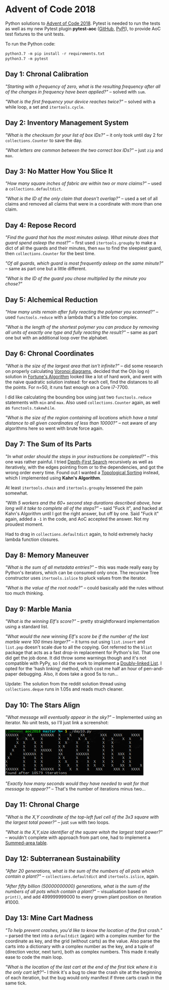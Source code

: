 # Advent of Code 2018

Python solutions to [Advent of Code 2018][1]. Pytest is needed to run the tests
as well as my new Pytest plugin **pytest-aoc** ([GitHub][2], [PyPI][3]), to
provide AoC test fixtures to the unit tests.

To run the Python code:

    python3.7 -m pip install -r requirements.txt
    python3.7 -m pytest

[1]: https://adventofcode.com/2018
[2]: https://github.com/j0057/pytest-aoc
[3]: https://pypi.org/project/pytest-aoc

## Day 1: Chronal Calibration

_"Starting with a frequency of zero, what is the resulting frequency after all
of the changes in frequency have been applied?"_ – solved with `sum`.

_"What is the first frequency your device reaches twice?"_ – solved with a
while loop, a set and `itertools.cycle`.

## Day 2: Inventory Management System

_"What is the checksum for your list of box IDs?"_ – it only took until day 2
for `collections.Counter` to save the day.

_"What letters are common between the two correct box IDs?"_ – just `zip` and
`max`.

## Day 3: No Matter How You Slice It

_"How many square inches of fabric are within two or more claims?"_ – used a
`collections.defaultdict`.

_"What is the ID of the only claim that doesn't overlap?"_ – used a set of all
claims and removed all claims that were in a coordinate with more than one
claim.

## Day 4: Repose Record

_"Find the guard that has the most minutes asleep. What minute does that guard
spend asleep the most?"_ – first used `itertools.groupby` to make a dict of all
the guards and their minutes, then `max` to find the sleepiest guard, then
`collections.Counter` for the best time.

_"Of all guards, which guard is most frequently asleep on the same minute?"_ –
same as part one but a little different.

_"What is the ID of the guard you chose multiplied by the minute you chose?"_

## Day 5: Alchemical Reduction

_"How many units remain after fully reacting the polymer you scanned?"_ – used
`functools.reduce` with a lambda that's a little too complex.

_"What is the length of the shortest polymer you can produce by removing all
units of exactly one type and fully reacting the result?"_ – same as part one
but with an additional loop over the alphabet.

## Day 6: Chronal Coordinates

_"What is the size of the largest area that isn't infinite?"_ – did some
research on properly calculating [Voronoi diagrams][6.1], decided that the O(n
log n) solution in [Fortune's Algorithm][6.2] looked like a lot of hard work,
and went with the naive quadratic solution instead: for each cell, find the
distances to all the points. For n=50, it runs fast enough on a Core i7-7700.

I did like calculating the bounding box using just two `functools.reduce`
statements with `min` and `max`. Also used `collections.Counter` again, as well
as `functools.takewhile`.

_"What is the size of the region containing all locations which have a total
distance to all given coordinates of less than 10000?"_ – not aware of any
algorithms here so went with brute force again.

[6.1]: https://en.m.wikipedia.org/wiki/Voronoi_diagram
[6.2]: https://en.m.wikipedia.org/wiki/Fortune%27s_algorithm

## Day 7: The Sum of Its Parts

_"In what order should the steps in your instructions be completed?"_ – this
one was rather painful. I tried [Depth-First Search][7.1] recursively as well
as iteratively, with the edges pointing from or to the dependencies, and got
the wrong order every time. Found out I wanted a [Topological Sorting][7.2]
instead, which I implemented using **Kahn's Algorithm**.

At least `itertools.chain` and `itertools.groupby` lessened the pain somewhat.

_"With 5 workers and the 60+ second step durations described above, how long
will it take to complete all of the steps?"_ – said "Fuck it", and hacked at
Kahn's Algorithm until I got the right answer, but off by one. Said "Fuck it"
again, added a `-1` in the code, and AoC accepted the answer. Not my proudest
moment.

Had to drag in `collections.defaultdict` again, to hold extremely hacky lambda
function closures.

[7.1]: https://en.m.wikipedia.org/wiki/Depth-first_search
[7.2]: https://en.wikipedia.org/wiki/Topological_sorting

## Day 8: Memory Maneuver

_"What is the sum of all metadata entries?"_ – this was made really easy by
Python's iterators, which can be consumed only once. The recursive Tree
constructor uses `itertools.islice` to pluck values from the iterator.

_"What is the value of the root node?"_ – could basically add the rules without
too much thinking.

## Day 9: Marble Mania

_"What is the winning Elf's score?"_ – pretty straightforward implementation
using a standard list.

_"What would the new winning Elf's score be if the number of the last marble
were 100 times larger?"_ – it turns out using `list.insert` and `list.pop`
doesn't scale due to all the copying. Got referred to the `blist` package that
acts as a fast drop-in replacement for Python's list. That one did get the job
done. It did throw some warnings though and it's not compatible with PyPy, so I
did the work to implement a [Doubly-linked List][9.1]. I opted for the 'hash
linking' method, which cost me half an hour of pen-and-paper debugging. Also,
it does take a good 5s to run...

Update: The solution from the reddit solution thread using `collections.deque`
runs in 1.05s and reads much cleaner.

[9.1]: https://en.m.wikipedia.org/wiki/Linked_list#Hash_linking

## Day 10: The Stars Align

_"What message will eventually appear in the sky?"_ – Implemented using an
iterator. No unit tests, so I'll just link a screenshot:

![day 10 output](doc/aoc2018-day10.png)

_"Exactly how many seconds would they have needed to wait for that message to
appear?"_ – That's the number of iterations minus two...

## Day 11: Chronal Charge

_"What is the X,Y coordinate of the top-left fuel cell of the 3x3 square with
the largest total power?"_ – just `sum` with two loops.

_"What is the X,Y,size identifier of the square witoh the largest total
power?"_ – wouldn't complete with approach from part one, had to implement a
[Summed-area table][11.1].

[11.1]: https://en.wikipedia.org/wiki/Summed-area_table

## Day 12: Subterranean Sustainability

_"After 20 generations, what is the sum of the numbers of all pots which
contain a plant?"_ – `collections.defaultdict` and `itertools.islice`, again.

_"After fifty billion (50000000000) generations, what is the sum of the numbers
of all pots which contain a plant?_" – visualisation based on `print()`, and
add 499999999000 to every grown plant position on iteration #1000.

## Day 13: Mine Cart Madness

_"To help prevent crashes, you'd like to know the location of the first
crash."_ – parsed the text into a `defaultdict` (again) with a complex number
for the coordinate as key, and the grid (without carts) as the value. Also
parse the carts into a dictionary with a complex number as the key, and a tuple
of (direction vector, next turn), both as complex numbers. This made it really
ease to code the main loop.

_"What is the location of the last cart at the end of the first tick where it
is the only cart left?"_– I think it's a bug to clear the crash site at the
beginning of each iteration, but the bug would only manifest if three carts
crash in the same tick.
